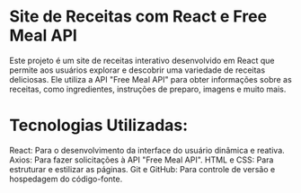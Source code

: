# Site de Receitas com React e Free Meal API

Este projeto é um site de receitas interativo desenvolvido em React que permite aos usuários explorar e descobrir uma variedade de receitas deliciosas. Ele utiliza a API "Free Meal API" para obter informações sobre as receitas, como ingredientes, instruções de preparo, imagens e muito mais.


# Tecnologias Utilizadas:
React: Para o desenvolvimento da interface do usuário dinâmica e reativa.
Axios: Para fazer solicitações à API "Free Meal API".
HTML e CSS: Para estruturar e estilizar as páginas.
Git e GitHub: Para controle de versão e hospedagem do código-fonte.

